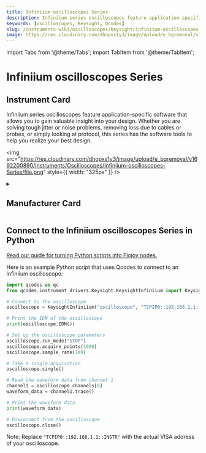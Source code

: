 ```yaml
---
title: Infiniium oscilloscopes Series
description: Infiniium series oscilloscopes feature application-specific software that allows you to gain valuable insight into your design. Whether you are solving tough jitter or noise problems, removing loss due to cables or probes, or simply looking at protocol, this series has the software tools to help you realize your best design.
keywords: [oscilloscopes, Keysight, Qcodes]
slug: /instruments-wiki/oscilloscopes/keysight/infiniium-oscilloscopes-series
image: https://res.cloudinary.com/dhopxs1y3/image/upload/e_bgremoval/v1692200890/Instruments/Oscilloscopes/Infiniium-oscilloscopes-Series/file.png
---
```


import Tabs from '@theme/Tabs';
import TabItem from '@theme/TabItem';

# Infiniium oscilloscopes Series

## Instrument Card

<div className="flex">

<div>

Infiniium series oscilloscopes feature application-specific software that allows you to gain valuable insight into your design. Whether you are solving tough jitter or noise problems, removing loss due to cables or probes, or simply looking at protocol, this series has the software tools to help you realize your best design.

</div>

<img src="https://res.cloudinary.com/dhopxs1y3/image/upload/e_bgremoval/v1692200890/Instruments/Oscilloscopes/Infiniium-oscilloscopes-Series/file.png" style={{ width: "325px" }} />

</div>

<details>
<summary><h2>Manufacturer Card</h2></summary>

<img src="https://res.cloudinary.com/dhopxs1y3/image/upload/e_bgremoval/v1692125973/Instruments/Vendor%20Logos/Keysight.png" style={{ width: "100%", height: "150px",objectFit: "cover" }} />

Keysight Technologies, or Keysight, is an American company that manufactures electronics test and measurement equipment and software. <a href="https://www.keysight.com/us/en/home.html">Website</a>.

<ul>
  <li>Headquarters: USA</li>
  <li>Yearly Revenue (millions, USD): 5420.0</li>
</ul>
</details>

## Connect to the Infiniium oscilloscopes Series in Python

[Read our guide for turning Python scripts into Flojoy nodes.](https://docs.flojoy.ai/custom-nodes/creating-custom-node/)


<Tabs>
<TabItem value="Qcodes" label="Qcodes">

Here is an example Python script that uses Qcodes to connect to an Infiniium oscilloscope:

```python
import qcodes as qc
from qcodes.instrument_drivers.Keysight.KeysightInfiniium import KeysightInfiniium

# Connect to the oscilloscope
oscilloscope = KeysightInfiniium("oscilloscope", "TCPIP0::192.168.1.1::INSTR")

# Print the IDN of the oscilloscope
print(oscilloscope.IDN())

# Set up the oscilloscope parameters
oscilloscope.run_mode("STOP")
oscilloscope.acquire_points(1000)
oscilloscope.sample_rate(1e9)

# Take a single acquisition
oscilloscope.single()

# Read the waveform data from channel 1
channel1 = oscilloscope.channels[0]
waveform_data = channel1.trace()

# Print the waveform data
print(waveform_data)

# Disconnect from the oscilloscope
oscilloscope.close()
```

Note: Replace `"TCPIP0::192.168.1.1::INSTR"` with the actual VISA address of your oscilloscope.

</TabItem>
</Tabs>